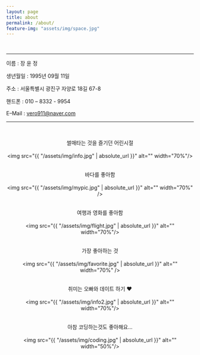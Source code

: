 ```yaml
---
layout: page
title: about
permalink: /about/
feature-img: "assets/img/space.jpg"
---
```


<br />

***

이름 : 장 윤 정 <br />

생년월일 : 1995년 09월 11일<br />

주소 : 서울특별시 광진구 자양로 18길 67-8 <br />

핸드폰 : 010 – 8332 - 9954 <br />

E–Mail : vero911@naver.com <br />

***

<br />

<center>

썰매타는 것을 즐기던 어린시절 <br /><br />
<img src="{{ "/assets/img/info.jpg" | absolute_url }}" alt="" width="70%"/> <br /> <br />

바다를 좋아함<br /><br />
<img src="{{ "/assets/img/mypic.jpg" | absolute_url }}" alt="" width="70%" /><br /> <br />

여행과 영화를 좋아함 <br /><br />
<img src="{{ "/assets/img/flight.jpg" | absolute_url }}" alt="" width="70%"/><br /> <br />

가장 좋아하는 것<br /><br />
<img src="{{ "/assets/img/favorite.jpg" | absolute_url }}" alt="" width="70%" /><br /> <br />

취미는 오빠와 데이트 하기 :heart: <br /><br />
<img src="{{ "/assets/img/info2.jpg" | absolute_url }}" alt="" width="70%"/><br /> <br />

아참 코딩하는것도 좋아해요...<br /><br />
<img src="{{ "/assets/img/coding.jpg" | absolute_url }}" alt="" width="50%"/><br />
</center>
